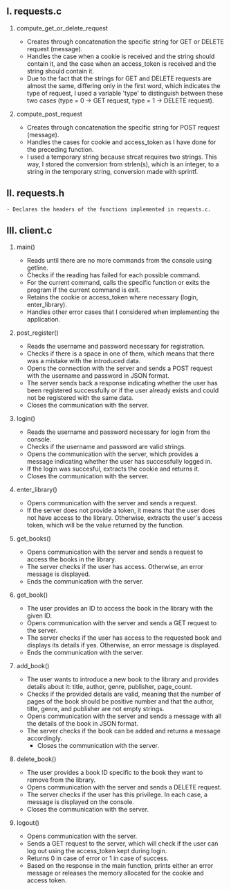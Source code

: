 
I. requests.c
---
1. compute_get_or_delete_request
    - Creates through concatenation the specific string for GET or DELETE request (message).
    - Handles the case when a cookie is received and the string should contain it, and the case when an access_token is received and the string should contain it.
    - Due to the fact that the strings for GET and DELETE requests are almost the same, differing only in the first word, which indicates the type of request, I used a variable 'type' to distinguish between these two cases (type = 0 -> GET request, type = 1 -> DELETE request).

2. compute_post_request
    - Creates through concatenation the specific string for POST request (message).
    - Handles the cases for cookie and access_token as I have done for the preceding function.
    - I used a temporary string because strcat requires two strings. This way, I stored the conversion from strlen(s), which is an integer, to a string in the temporary string, conversion made with sprintf.

II. requests.h
---

    - Declares the headers of the functions implemented in requests.c.


III. client.c
---
1. main()
    - Reads until there are no more commands from the console using getline.
    - Checks if the reading has failed for each possible command.
    - For the current command, calls the specific function or exits the program if the current command is exit.
    - Retains the cookie or access_token where necessary (login, enter_library).
    - Handles other error cases that I considered when implementing the application.

2. post_register()
    - Reads the username and password necessary for registration.
    - Checks if there is a space in one of them, which means that there was a mistake with the introduced data.
    - Opens the connection with the server and sends a POST request with the username and password in JSON format.
    - The server sends back a response indicating whether the user has been registered successfully or if the user already exists and could not be registered with the same data.
    - Closes the communication with the server.

3. login()
    - Reads the username and password necessary for login from the console.
    - Checks if the username and password are valid strings.
    - Opens the communication with the server, which provides a message indicating whether the user has successfully logged in.
    - If the login was succesful, extracts the cookie and returns it.
    - Closes the communication with the server.

4. enter_library()
    - Opens communication with the server and sends a request.
    - If the server does not provide a token, it means that the user does not have access to the library. Otherwise, extracts the user's access token, which will be the value returned by the function.

5. get_books()
    - Opens communication with the server and sends a request to access the books in the library.
    - The server checks if the user has access. Otherwise, an error message is displayed.
    - Ends the communication with the server.

6. get_book()
    - The user provides an ID to access the book in the library with the given ID.
    - Opens communication with the server and sends a GET request to the server.
    - The server checks if the user has access to the requested book and displays its details if yes. Otherwise, an error message is displayed.
    - Ends the communication with the server.

7. add_book()
    - The user wants to introduce a new book to the library and provides details about it: title, author, genre, publisher, page_count.
    - Checks if the provided details are valid, meaning that the number of pages of the book should be positive number and that the author, title, genre, and publisher are not empty strings.
    - Opens communication with the server and sends a message with all the details of the book in JSON format.
    - The server checks if the book can be added and returns a message accordingly.
       - Closes the communication with the server.

8. delete_book()
    - The user provides a book ID specific to the book they want to remove from the library.
    - Opens communication with the server and sends a DELETE request.
    - The server checks if the user has this privilege. In each case, a message is displayed on the console.
    - Closes the communication with the server.

9. logout()
    - Opens communication with the server.
    - Sends a GET request to the server, which will check if the user can log out using the access_token kept during login.
    - Returns 0 in case of error or 1 in case of success.
    - Based on the response in the main function, prints either an error message or releases the memory allocated for the cookie and access token.
